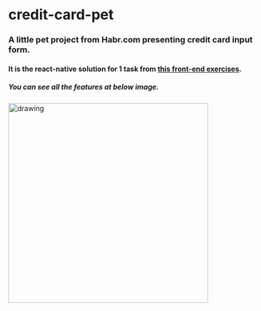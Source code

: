 # credit-card-pet
### A little pet project from Habr.com presenting credit card input form.
#### It is the react-native solution for 1 task from [this front-end exercises](https://habr.com/ru/company/edison/blog/473894/).
##### You can see all the features at below image.

<img src="https://user-images.githubusercontent.com/42618412/136375906-e159425b-18b6-4361-9bfa-c038669256b3.gif" alt="drawing" width="400"/>
